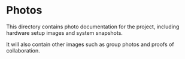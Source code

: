 # Photos

This directory contains photo documentation for the project, including hardware setup images and system snapshots.

It will also contain other images such as group photos and proofs of collaboration.